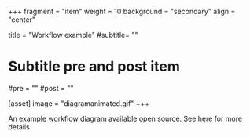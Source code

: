 +++
fragment = "item"
weight = 10
background = "secondary"
align = "center"

title = "Workflow example"
#subtitle= ""

# Subtitle pre and post item
#pre = ""
#post = ""

[asset]
  image = "diagramanimated.gif"
+++

An example workflow diagram available open source. See [here](https://www.eclipse.org/glsp/documentation/#workflowoverview) for more details.
